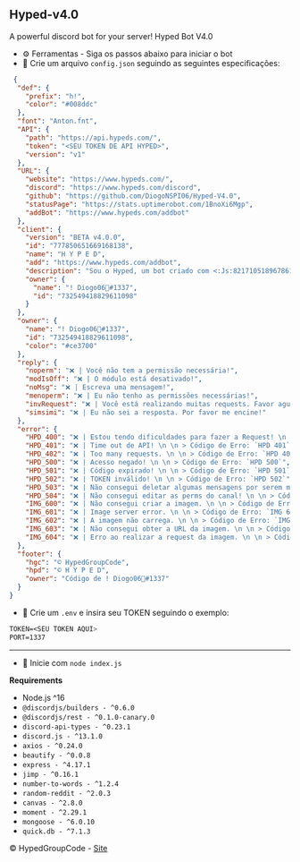 ## Hyped-v4.0
A powerful discord bot for your server! Hyped Bot V4.0

* ⚙️ Ferramentas - Siga os passos abaixo para iniciar o bot
 * 📌 Crie um arquivo `config.json` seguindo as seguintes especificações:
```json 
 {
  "def": {
    "prefix": "h!",
    "color": "#008ddc"
  },
  "font": "Anton.fnt",
  "API": {
    "path": "https://api.hypeds.com/",
    "token": "<SEU TOKEN DE API HYPED>",
    "version": "v1"
  },
  "URL": {
    "website": "https://www.hypeds.com/",
    "discord": "https://www.hypeds.com/discord",
    "github": "https://github.com/DiogoNSPI06/Hyped-V4.0",
    "statusPage": "https://stats.uptimerobot.com/1BnoXi6Mgp",
    "addBot": "https://www.hypeds.com/addbot"
  },
  "client": {
    "version": "BETA v4.0.0",
    "id": "777850651669168138",
    "name": "H Y P E D",
    "add": "https://www.hypeds.com/addbot",
    "description": "Sou o Hyped, um bot criado com <:Js:821710518967861258> Node.js usando a <:Djs:821710657162444820> Discord.js v13.2.0",
    "owner": {
      "name": "! Diogo06🐾#1337",
      "id": "732549418829611098"
    }
  },
  "owner": {
    "name": "! Diogo06🐾#1337",
    "id": "732549418829611098",
    "color": "#ce3700"
  },
  "reply": {
    "noperm": "❌ | Você não tem a permissão necessária!",
    "modIsOff": "❌ | O módulo está desativado!",
    "noMsg": "❌ | Escreva uma mensagem!",
    "menoperm": "❌ | Eu não tenho as permissões necessárias!",
    "invRequest": "❌ | Você está realizando muitas requests. Favor aguardar 30 min para executar este comando novamente!",
    "simsimi": "❌ | Eu não sei a resposta. Por favor me encine!"
  },
  "error": {
    "HPD_400": "❌ | Estou tendo dificuldades para fazer a Request! \n \n > Código de Erro: `HPD 400`",
    "HPD_401": "❌ | Time out de API! \n \n > Código de Erro: `HPD 401`",
    "HPD_402": "❌ | Too many requests. \n \n > Código de Erro: `HPD 402`",
    "HPD_500": "❌ | Acesso negado! \n \n > Código de Erro: `HPD 500`",
    "HPD_501": "❌ | Código expirado! \n \n > Código de Erro: `HPD 501`",
    "HPD_502": "❌ | TOKEN inválido! \n \n > Código de Erro: `HPD 502`",  
    "HPD_503": "❌ | Não consegui deletar algumas mensagens por serem muito antigas! \n \n > Código de Erro: `HPD 503`",
    "HPD_504": "❌ | Não consegui editar as perms do canal! \n \n > Código de Erro: `HPD 504`",
    "IMG_600": "❌ | Não consegui criar a imagem. \n \n > Código de Erro: `IMG 600`",
    "IMG_601": "❌ | Image server error. \n \n > Código de Erro: `IMG 601`",
    "IMG_602": "❌ | A imagem não carrega. \n \n > Código de Erro: `IMG 602`",
    "IMG_603": "❌ | Não consegui obter a URL da imagem. \n \n > Código de Erro: `IMG 603`",
    "IMG_604": "❌ | Erro ao realizar a request da imagem. \n \n > Código de Erro: `IMG 604`"
  },
  "footer": {
    "hgc": "© HypedGroupCode",
    "hpd": "© H Y P E D",
    "owner": "Código de ! Diogo06🐾#1337"
  }
}
```

* 📌 Crie um `.env` e insira seu TOKEN seguindo o exemplo:

```css
TOKEN=<SEU TOKEN AQUI>
PORT=1337
```
---

* 🌠 Inicie com `node index.js`

**Requirements**

* Node.js ^16
* `@discordjs/builders - ^0.6.0`
* `@discordjs/rest - ^0.1.0-canary.0`
* `discord-api-types - ^0.23.1`
* `discord.js - ^13.1.0`
* `axios - ^0.24.0`
* `beautify - ^0.0.8`
* `express - ^4.17.1`
* `jimp - ^0.16.1`
* `number-to-words - ^1.2.4`
* `random-reddit - ^2.0.3`
* `canvas - ^2.8.0`
* `moment - ^2.29.1`
* `mongoose - ^6.0.10`
* `quick.db - ^7.1.3`

© HypedGroupCode - [Site](https://www.hypeds.com/)

